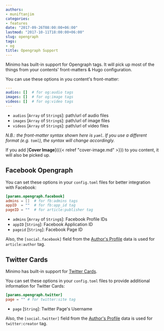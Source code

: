 ```yaml
---
authors:
- muniftanjim
categories:
- features
date: "2017-09-26T08:00:00+06:00"
lastmod: "2017-10-11T18:00:00+06:00"
slug: opengraph
tags:
- og
title: Opengraph Support
---
```

Minimo has built-in support for Opengraph tags. It will pick up most of the things from your contents' front-matters & Hugo configuration.

You can use these options in you content's front-matter:

```yaml
---
audios: []  # for og:audio tags
images: []  # for og:image tags
videos: []  # for og:video tags
---
```

- `audios` [`Array` of `String`s]: path/url of audio files
- `images` [`Array` of `String`s]: path/url of image files
- `videos` [`Array` of `String`s]: path/url of video files

_N.B.: the front-matter syntax shown here is `yaml`. If you use a different format (e.g. `toml`), the syntax will change accordingly._

If you add [**Cover Image**]({{< relref "cover-image.md" >}}) to you content, it will also be picked up.

## Facebook Opengraph

You can set these options in your `config.toml` files for better integration with Facebook:

```toml
[params.opengraph.facebook]
admins = []  # for fb:admins tags
appID  = ""  # for fb:app_id tag
pageID = ""  # for article:publisher tag
```

- `admins` [`Array` of `String`s]: Facebook Profile IDs
- `appID` [`String`]: Facebook Application ID
- `pageid` [`String`]: Facebook Page ID

Also, the `[social.facebook]` field from the [Author's Profile]( /docs/authors/#author-s-profile) data is used for `article:author` tag.

## Twitter Cards

Minimo has built-in support for [Twitter Cards](https://developer.twitter.com/en/docs/tweets/optimize-with-cards/overview/abouts-cards).

You can set these options in your `config.toml` files to provide additional information for Twitter Cards:

```toml
[params.opengraph.twitter]
page = "" # for twitter:site tag
```

- `page` [`String`]: Twitter Page's Username

Also, the `[social.twitter]` field from the [Author's Profile]( /docs/authors/#author-s-profile) data is used for `twitter:creator` tag.
